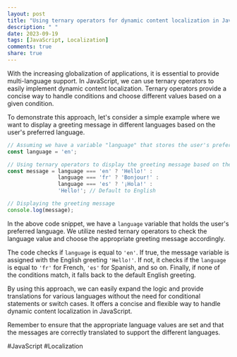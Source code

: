 ```yaml
---
layout: post
title: "Using ternary operators for dynamic content localization in JavaScript"
description: " "
date: 2023-09-19
tags: [JavaScript, Localization]
comments: true
share: true
---
```


With the increasing globalization of applications, it is essential to provide multi-language support. In JavaScript, we can use ternary operators to easily implement dynamic content localization. Ternary operators provide a concise way to handle conditions and choose different values based on a given condition.

To demonstrate this approach, let's consider a simple example where we want to display a greeting message in different languages based on the user's preferred language.

```javascript
// Assuming we have a variable "language" that stores the user's preferred language
const language = 'en';

// Using ternary operators to display the greeting message based on the language
const message = language === 'en' ? 'Hello!' :
                language === 'fr' ? 'Bonjour!' :
                language === 'es' ? '¡Hola!' :
                'Hello!'; // Default to English

// Displaying the greeting message
console.log(message);
```

In the above code snippet, we have a `language` variable that holds the user's preferred language. We utilize nested ternary operators to check the language value and choose the appropriate greeting message accordingly.

The code checks if `language` is equal to `'en'`. If true, the message variable is assigned with the English greeting `'Hello!'`. If not, it checks if the `language` is equal to `'fr'` for French, `'es'` for Spanish, and so on. Finally, if none of the conditions match, it falls back to the default English greeting.

By using this approach, we can easily expand the logic and provide translations for various languages without the need for conditional statements or switch cases. It offers a concise and flexible way to handle dynamic content localization in JavaScript.

Remember to ensure that the appropriate language values are set and that the messages are correctly translated to support the different languages.

#JavaScript #Localization